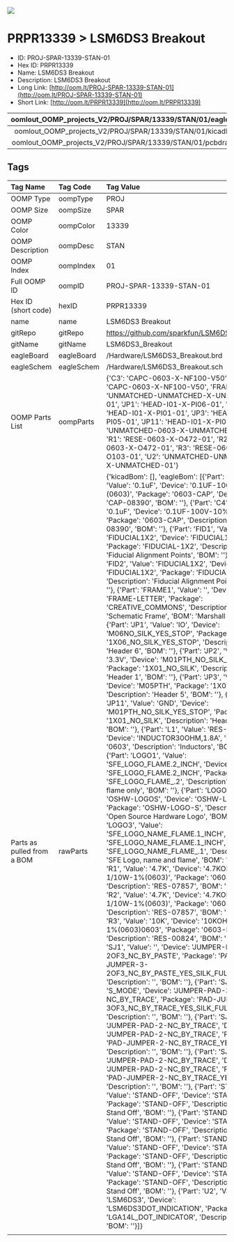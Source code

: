


  
![][im]
# PRPR13339 > LSM6DS3 Breakout

- ID: PROJ-SPAR-13339-STAN-01
- Hex ID: PRPR13339
- Name: LSM6DS3 Breakout
- Description: LSM6DS3 Breakout
- Long Link: [http://oom.lt/PROJ-SPAR-13339-STAN-01](http://oom.lt/PROJ-SPAR-13339-STAN-01)
- Short Link: [http://oom.lt/PRPR13339](http://oom.lt/PRPR13339)
  

|oomlout_OOMP_projects_V2/PROJ/SPAR/13339/STAN/01/eagleImage.png|oomlout_OOMP_projects_V2/PROJ/SPAR/13339/STAN/01/eagleSchemImage.png|oomlout_OOMP_projects_V2/PROJ/SPAR/13339/STAN/01/kicadPcb3dFront.png|oomlout_OOMP_projects_V2/PROJ/SPAR/13339/STAN/01/kicadPcb3dBack.png|
| :---: | :---: | :---: | :---: |
|oomlout_OOMP_projects_V2/PROJ/SPAR/13339/STAN/01/kicadPcb3d.png|oomlout_OOMP_projects_V2/PROJ/SPAR/13339/STAN/01/bomBack.png|oomlout_OOMP_projects_V2/PROJ/SPAR/13339/STAN/01/bomFront.png|oomlout_OOMP_projects_V2/PROJ/SPAR/13339/STAN/01/pcbdraw.svg|
|oomlout_OOMP_projects_V2/PROJ/SPAR/13339/STAN/01/pcbdrawBack.svg||||

## Tags
  

|Tag Name|Tag Code|Tag Value|
| :--- | :--- | :--- |
|OOMP Type|oompType|PROJ|
|OOMP Size|oompSize|SPAR|
|OOMP Color|oompColor|13339|
|OOMP Description|oompDesc|STAN|
|OOMP Index|oompIndex|01|
|Full OOMP ID|oompID|PROJ-SPAR-13339-STAN-01|
|Hex ID (short code)|hexID|PRPR13339|
|name|name|LSM6DS3 Breakout|
|gitRepo|gitRepo|https://github.com/sparkfun/LSM6DS3_Breakout|
|gitName|gitName|LSM6DS3_Breakout|
|eagleBoard|eagleBoard|/Hardware/LSM6DS3_Breakout.brd|
|eagleSchem|eagleSchem|/Hardware/LSM6DS3_Breakout.sch|
|OOMP Parts List|oompParts|{'C3': 'CAPC-0603-X-NF100-V50', 'C4': 'CAPC-0603-X-NF100-V50', 'FRAME1': 'UNMATCHED-UNMATCHED-X-UNMATCHED-01', 'JP1': 'HEAD-I01-X-PI06-01', 'JP2': 'HEAD-I01-X-PI01-01', 'JP3': 'HEAD-I01-X-PI05-01', 'JP11': 'HEAD-I01-X-PI01-01', 'L1': 'UNMATCHED-0603-X-UNMATCHED-01', 'R1': 'RESE-0603-X-O472-01', 'R2': 'RESE-0603-X-O472-01', 'R3': 'RESE-0603-X-O103-01', 'U2': 'UNMATCHED-UNMATCHED-X-UNMATCHED-01'}|
|Parts as pulled from a BOM|rawParts|{'kicadBom': [], 'eagleBom': [{'Part': 'C3', 'Value': '0.1uF', 'Device': '0.1UF-100V-10%(0603)', 'Package': '0603-CAP', 'Description': 'CAP-08390', 'BOM': ''}, {'Part': 'C4', 'Value': '0.1uF', 'Device': '0.1UF-100V-10%(0603)', 'Package': '0603-CAP', 'Description': 'CAP-08390', 'BOM': ''}, {'Part': 'FID1', 'Value': 'FIDUCIAL1X2', 'Device': 'FIDUCIAL1X2', 'Package': 'FIDUCIAL-1X2', 'Description': 'Fiducial Alignment Points', 'BOM': ''}, {'Part': 'FID2', 'Value': 'FIDUCIAL1X2', 'Device': 'FIDUCIAL1X2', 'Package': 'FIDUCIAL-1X2', 'Description': 'Fiducial Alignment Points', 'BOM': ''}, {'Part': 'FRAME1', 'Value': '', 'Device': 'FRAME-LETTER', 'Package': 'CREATIVE_COMMONS', 'Description': 'Schematic Frame', 'BOM': 'Marshall Taylor'}, {'Part': 'JP1', 'Value': 'IO', 'Device': 'M06NO_SILK_YES_STOP', 'Package': '1X06_NO_SILK_YES_STOP', 'Description': 'Header 6', 'BOM': ''}, {'Part': 'JP2', 'Value': '3.3V', 'Device': 'M01PTH_NO_SILK_YES_STOP', 'Package': '1X01_NO_SILK', 'Description': 'Header 1', 'BOM': ''}, {'Part': 'JP3', 'Value': 'IO', 'Device': 'M05PTH', 'Package': '1X05', 'Description': 'Header 5', 'BOM': ''}, {'Part': 'JP11', 'Value': 'GND', 'Device': 'M01PTH_NO_SILK_YES_STOP', 'Package': '1X01_NO_SILK', 'Description': 'Header 1', 'BOM': ''}, {'Part': 'L1', 'Value': 'RES-07859', 'Device': 'INDUCTOR30OHM,1.8A', 'Package': '0603', 'Description': 'Inductors', 'BOM': ''}, {'Part': 'LOGO1', 'Value': 'SFE_LOGO_FLAME.2_INCH', 'Device': 'SFE_LOGO_FLAME.2_INCH', 'Package': 'SFE_LOGO_FLAME_.2', 'Description': 'SFE Logo, flame only', 'BOM': ''}, {'Part': 'LOGO2', 'Value': 'OSHW-LOGOS', 'Device': 'OSHW-LOGOS', 'Package': 'OSHW-LOGO-S', 'Description': 'Open Source Hardware Logo', 'BOM': ''}, {'Part': 'LOGO3', 'Value': 'SFE_LOGO_NAME_FLAME.1_INCH', 'Device': 'SFE_LOGO_NAME_FLAME.1_INCH', 'Package': 'SFE_LOGO_NAME_FLAME_.1', 'Description': 'SFE Logo, name and flame', 'BOM': ''}, {'Part': 'R1', 'Value': '4.7K', 'Device': '4.7KOHM-1/10W-1%(0603)', 'Package': '0603-RES', 'Description': 'RES-07857', 'BOM': ''}, {'Part': 'R2', 'Value': '4.7K', 'Device': '4.7KOHM-1/10W-1%(0603)', 'Package': '0603-RES', 'Description': 'RES-07857', 'BOM': ''}, {'Part': 'R3', 'Value': '10K', 'Device': '10KOHM-1/10W-1%(0603)0603', 'Package': '0603-RES', 'Description': 'RES-00824', 'BOM': ''}, {'Part': 'SJ1', 'Value': '', 'Device': 'JUMPER-PAD-3-2OF3_NC_BY_PASTE', 'Package': 'PAD-JUMPER-3-2OF3_NC_BY_PASTE_YES_SILK_FULL_BOX', 'Description': '', 'BOM': ''}, {'Part': 'SJ2', 'Value': 'S_MODE', 'Device': 'JUMPER-PAD-3-NC_BY_TRACE', 'Package': 'PAD-JUMPER-3-3OF3_NC_BY_TRACE_YES_SILK_FULL_BOX', 'Description': '', 'BOM': ''}, {'Part': 'SJ3', 'Value': 'JUMPER-PAD-2-NC_BY_TRACE', 'Device': 'JUMPER-PAD-2-NC_BY_TRACE', 'Package': 'PAD-JUMPER-2-NC_BY_TRACE_YES_SILK', 'Description': '', 'BOM': ''}, {'Part': 'SJ4', 'Value': 'JUMPER-PAD-2-NC_BY_TRACE', 'Device': 'JUMPER-PAD-2-NC_BY_TRACE', 'Package': 'PAD-JUMPER-2-NC_BY_TRACE_YES_SILK', 'Description': '', 'BOM': ''}, {'Part': 'STANDOFF1', 'Value': 'STAND-OFF', 'Device': 'STAND-OFF', 'Package': 'STAND-OFF', 'Description': '#4 Stand Off', 'BOM': ''}, {'Part': 'STANDOFF2', 'Value': 'STAND-OFF', 'Device': 'STAND-OFF', 'Package': 'STAND-OFF', 'Description': '#4 Stand Off', 'BOM': ''}, {'Part': 'STANDOFF3', 'Value': 'STAND-OFF', 'Device': 'STAND-OFF', 'Package': 'STAND-OFF', 'Description': '#4 Stand Off', 'BOM': ''}, {'Part': 'STANDOFF4', 'Value': 'STAND-OFF', 'Device': 'STAND-OFF', 'Package': 'STAND-OFF', 'Description': '#4 Stand Off', 'BOM': ''}, {'Part': 'U2', 'Value': 'LSM6DS3', 'Device': 'LSM6DS3DOT_INDICATION', 'Package': 'LGA14L_DOT_INDICATOR', 'Description': '', 'BOM': ''}]}|
||||



[im]: PROJ/SPAR/13339/STAN/01/kicadPcb3d_450.png
